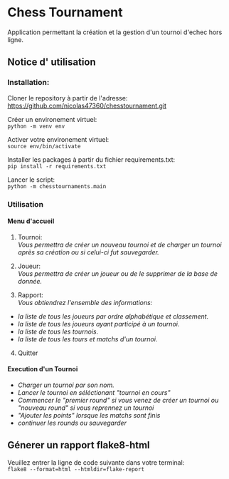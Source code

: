 # Chess Tournament

Application permettant la création et la gestion d'un tournoi d'echec hors ligne.
## Notice d' utilisation
### Installation:
Cloner le repository à partir de l'adresse:
https://github.com/nicolas47360/chesstournament.git

Créer un environement virtuel:<br>
`python -m venv env`


Activer votre environement virtuel:<br>
`source env/bin/activate`

Installer les packages à partir du fichier requirements.txt:<br>
`pip install -r requirements.txt`

Lancer le script:<br>
`python -m chesstournaments.main`

### Utilisation
#### Menu d'accueil
1. Tournoi:<br>
    *Vous permettra de créer un nouveau tournoi et de charger un tournoi après sa création ou si celui-ci fut sauvegarder.*


2. Joueur:<br>
    *Vous permettra de créer un joueur ou de le supprimer de la base de donnée.*


3. Rapport:<br>
*Vous obtiendrez l'ensemble des informations:*
- *la liste de tous les joueurs par ordre alphabétique et classement.*
- *la liste de tous les joueurs ayant participé à un tournoi.*
- *la liste de tous les tournois.*
- *la liste de tous les tours et matchs d'un tournoi.*
4. Quitter

#### Execution d'un Tournoi
- *Charger un tournoi par son nom.*
- *Lancer le tournoi en séléctionant "tournoi en cours"*
- *Commencer le "premier round" si vous venez de créer un tournoi ou "nouveau round" si vous reprennez un tournoi*
- *"Ajouter les points" lorsque les matchs sont finis*
- *continuer les rounds ou sauvegarder*

## Génerer un rapport flake8-html
Veuillez entrer la ligne de code suivante dans votre terminal:<br>
`flake8 --format=html --htmldir=flake-report`

 



